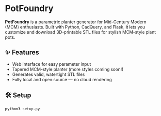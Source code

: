 # PotFoundry

**PotFoundry** is a parametric planter generator for Mid-Century Modern (MCM) enthusiasts. Built with Python, CadQuery, and Flask, it lets you customize and download 3D-printable STL files for stylish MCM-style plant pots.

## ✨ Features

- Web interface for easy parameter input
- Tapered MCM-style planter (more styles coming soon!)
- Generates valid, watertight STL files
- Fully local and open source — no cloud rendering

## 🛠️ Setup

```bash
python3 setup.py